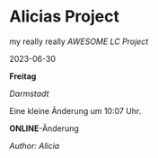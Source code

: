 # Alicias Project

my really really *AWESOME LC Project*

2023-06-30

__Freitag__

*Darmstadt*

Eine kleine Änderung um 10:07 Uhr.

 __ONLINE__-Änderung
 
*Author: Alicia* 
